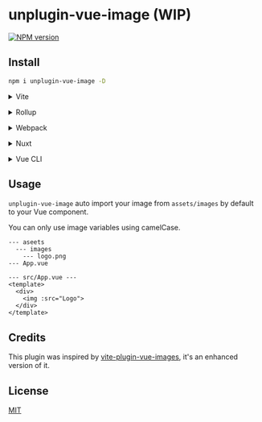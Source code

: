 # unplugin-vue-image (WIP)

[![NPM version](https://img.shields.io/npm/v/unplugin-vue-image?color=a1b858&label=)](https://www.npmjs.com/package/unplugin-vue-image)

## Install

```bash
npm i unplugin-vue-image -D
```

<details>
<summary>Vite</summary><br>

```ts
// vite.config.ts
import Image from 'unplugin-vue-image/vite'

export default defineConfig({
  plugins: [
    Image({ /* options */ }),
  ],
})
```

Example: [`playground/`](./playground/)

<br></details>

<details>
<summary>Rollup</summary><br>

```ts
// rollup.config.js
import Image from 'unplugin-vue-image/rollup'

export default {
  plugins: [
    Image({ /* options */ }),
  ],
}
```

<br></details>

<details>
<summary>Webpack</summary><br>

```ts
// webpack.config.js
module.exports = {
  /* ... */
  plugins: [
    require('unplugin-vue-image/webpack')({ /* options */ }),
  ],
}
```

<br></details>

<details>
<summary>Nuxt</summary><br>

```ts
// nuxt.config.js
export default {
  buildModules: [
    ['unplugin-vue-image/nuxt', { /* options */ }],
  ],
}
```

> This module works for both Nuxt 2 and [Nuxt Vite](https://github.com/nuxt/vite)

<br></details>

<details>
<summary>Vue CLI</summary><br>

```ts
// vue.config.js
module.exports = {
  configureWebpack: {
    plugins: [
      require('unplugin-vue-image/webpack')({ /* options */ }),
    ],
  },
}
```

<br></details>

## Usage

`unplugin-vue-image` auto import your image from `assets/images` by default to your Vue component.

You can only use image variables using camelCase.

```
--- aseets
  --- images
    --- logo.png
--- App.vue
```

```vue
--- src/App.vue ---
<template>
  <div>
    <img :src="Logo">
  </div>
</template>
```

## Credits
This plugin was inspired by [vite-plugin-vue-images](https://github.com/sampullman/vite-plugin-vue-images), it's an enhanced version of it.

## License

[MIT](./LICENSE)
